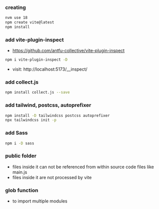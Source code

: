 ### creating
```bash
nvm use 18
npm create vite@latest
npm install
```

### add vite-plugin-inspect
- https://github.com/antfu-collective/vite-plugin-inspect
```bash
npm i vite-plugin-inspect -D
```
- visit: http://localhost:5173/__inspect/


### add collect.js
```bash
npm install collect.js --save
```

### add tailwind, postcss, autoprefixer
```bash
npm install -D tailwindcss postcss autoprefixer
npx tailwindcss init -p
```

### add Sass
```bash
npm i -D sass
```

### public folder
- files inside it can not be referenced from within source code files like main.js
- files inside it are not processed by vite

### glob function
- to import multiple modules